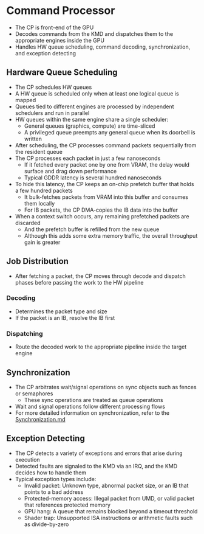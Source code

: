 # Command Processor
- The CP is front-end of the GPU
- Decodes commands from the KMD and dispatches them to the appropriate engines inside the GPU
- Handles HW queue scheduling, command decoding, synchronization, and exception detecting

## Hardware Queue Scheduling
- The CP schedules HW queues
- A HW queue is scheduled only when at least one logical queue is mapped
- Queues tied to different engines are processed by independent schedulers and run in parallel
- HW queues within the same engine share a single scheduler:
    - General queues (graphics, compute) are time-sliced
    - A privileged queue preempts any general queue when its doorbell is written
- After scheduling, the CP processes command packets sequentially from the resident queue
- The CP processes each packet in just a few nanoseconds
    - If it fetched every packet one by one from VRAM, the delay would surface and drag down performance
    - Typical GDDR latency is several hundred nanoseconds
- To hide this latency, the CP keeps an on-chip prefetch buffer that holds a few hundred packets
    - It bulk-fetches packets from VRAM into this buffer and consumes them locally
    - For IB packets, the CP DMA-copies the IB data into the buffer
- When a context switch occurs, any remaining prefetched packets are discarded
    - And the prefetch buffer is refilled from the new queue
    - Although this adds some extra memory traffic, the overall throughput gain is greater

## Job Distribution
- After fetching a packet, the CP moves through decode and dispatch phases before passing the work to the HW pipeline

### Decoding
- Determines the packet type and size
- If the packet is an IB, resolve the IB first

### Dispatching
- Route the decoded work to the appropriate pipeline inside the target engine

## Synchronization
- The CP arbitrates wait/signal operations on sync objects such as fences or semaphores
    - These sync operations are treated as queue operations
- Wait and signal operations follow different processing flows
- For more detailed information on synchronization, refer to the [Synchronization.md](Synchronization.md)

## Exception Detecting
- The CP detects a variety of exceptions and errors that arise during execution
- Detected faults are signaled to the KMD via an IRQ, and the KMD decides how to handle them
- Typical exception types include:
    - Invalid packet: Unknown type, abnormal packet size, or an IB that points to a bad address
    - Protected-memory access: Illegal packet from UMD, or valid packet that references protected memory
    - GPU hang: A queue that remains blocked beyond a timeout threshold
    - Shader trap: Unsupported ISA instructions or arithmetic faults such as divide-by-zero